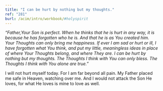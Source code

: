 ```yaml
---
title: "I can be hurt by nothing but my thoughts."
ref: "281"
burl: /acim/intro/workbook/#holyspirit
---
```


*“Father,Your Son is perfect. When he thinks that he is hurt in any way,
it is because he has forgotten who he is. And that he is as You created
him. Your Thoughts can only bring me happiness. If ever I am sad or hurt
or ill, I have forgotten what You think, and put my little, meaningless
ideas in place of where Your Thoughts belong, and where They are. I can
be hurt by nothing but my thoughts. The Thoughts I think with You can
only bless. The Thoughts I think with You alone are true.”*

I will not hurt myself today. For I am far beyond all pain. My Father
placed me safe in Heaven, watching over me. And I would not attack the
Son He loves, for what He loves is mine to love as well.

